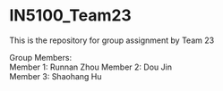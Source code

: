 # IN5100_Team23
This is the repository for group assignment by Team 23

Group Members: \
Member 1: Runnan Zhou 
Member 2: Dou Jin  
Member 3: Shaohang Hu  

